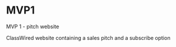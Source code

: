 MVP1
====

MVP 1 - pitch website

ClassWired website containing a sales pitch and a subscribe option
